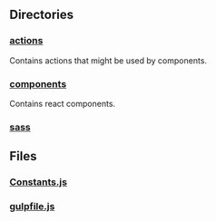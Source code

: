
<!-- start generated readme -->

## Directories  

### [actions](actions)  
Contains actions that might be used by components.

### [components](components)  
Contains react components.

### [sass](sass)  


## Files  

### [Constants.js](Constants.js.md)  


### [gulpfile.js](gulpfile.js.md)  


<!-- end generated readme -->